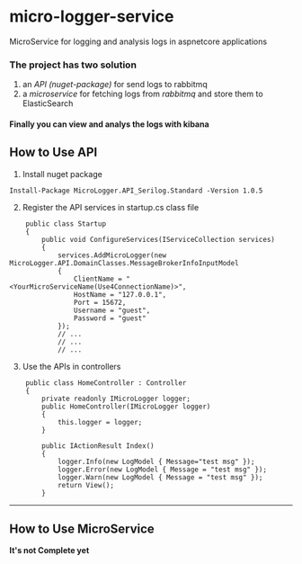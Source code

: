 # micro-logger-service
MicroService for logging and analysis logs in aspnetcore applications

### The project has two solution
1. an *API (nuget-package)* for send logs to rabbitmq 
2. a *microservice* for fetching logs from *rabbitmq* and store them to ElasticSearch

#### Finally you can view and analys the logs with kibana


## How to Use API
1. Install nuget package 
``` 
Install-Package MicroLogger.API_Serilog.Standard -Version 1.0.5
```
2. Register the API services in startup.cs class file
```
    public class Startup
    {
        public void ConfigureServices(IServiceCollection services)
        {
            services.AddMicroLogger(new MicroLogger.API.DomainClasses.MessageBrokerInfoInputModel
            {
                ClientName = "<YourMicroServiceName(Use4ConnectionName)>",
                HostName = "127.0.0.1",
                Port = 15672,
                Username = "guest",
                Password = "guest"
            });
            // ...
            // ...
            // ...
```
3. Use the APIs in controllers
```
    public class HomeController : Controller
    {
        private readonly IMicroLogger logger;
        public HomeController(IMicroLogger logger)
        {
            this.logger = logger;
        }

        public IActionResult Index()
        {
            logger.Info(new LogModel { Message="test msg" });
            logger.Error(new LogModel { Message = "test msg" });
            logger.Warn(new LogModel { Message = "test msg" });
            return View();
        }
```
---
## How to Use MicroService
**It's not Complete yet**


